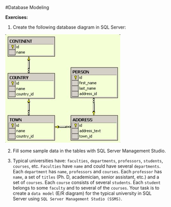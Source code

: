#Database Modeling

**Exercises:**

1. Create the following database diagram in SQL Server:

 ![](https://raw.githubusercontent.com/BorislavIvanov/Telerik_Academy/master/Resources/Exercise%20images/Database%20Modeling%20-%20Exercise%201.JPG)

2. Fill some sample data in the tables with SQL Server Management Studio.

3. Typical universities have: ``faculties``, ``departments``, ``professors``, ``students``, ``courses``, etc. ``Faculties`` have ``name`` and could have several ``departments``. Each ``department`` has ``name``, ``professors`` and ``courses``. Each ``professor`` has ``name``, a set of ``titles`` (Ph. D, academician, senior assistant, etc.) and a set of ``courses``. Each ``course`` consists of several ``students``. Each ``student`` belongs to some ``faculty`` and to several of the ``courses``. Your task is to create a ``data model`` (E/R diagram) for the typical university in SQL Server using ``SQL Server Management Studio (SSMS)``.
